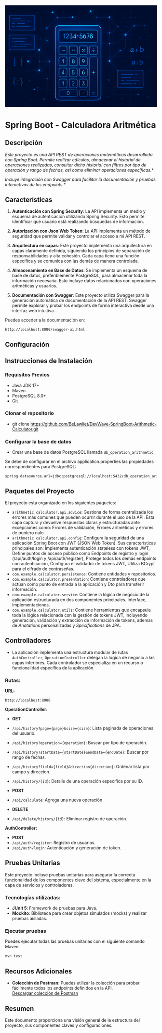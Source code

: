 ![Descripción alternativa](src/main/resources/static/calculator-image.png)

# Spring Boot - Calculadora Aritmética

## Descripción
*Este proyecto es una API REST de operaciones matemáticas desarrollada con Spring Boot. Permite realizar cálculos, almacenar el historial de operaciones realizadas, consultar dicho historial con filtros por tipo de operación y rango de fechas, así como eliminar operaciones específicas.**

*Incluye integración con Swagger para facilitar la documentación y pruebas interactivas de los endpoints.**

## Características

1. **Autenticación con Spring Security**: La API implementa un medio y esquema de autenticación utilizando Spring Security. Esto permite identificar qué usuario está realizando búsquedas de información.

2. **Autorización con Json Web Token**: La API implementa un método de seguridad que permite validar y controlar el acceso a mi API REST.

3. **Arquitectura en capas**: Este proyecto implementa una arquitectura en capas claramente definida, siguiendo los principios de separación de responsabilidades y alta cohesión. Cada capa tiene una función específica y se comunica con las demás de manera controlada.

4. **Almacenamiento en Base de Datos**: Se implementa un esquema de base de datos, preferiblemente PostgreSQL, para almacenar toda la información necesaria. Esto incluye datos relacionados con operaciones aritméticas y usuarios.

5. **Documentación con Swagger**: Este proyecto utiliza Swagger para la generación automática de documentación de la API REST. Swagger permite explorar y probar los endpoints de forma interactiva desde una interfaz web intuitiva.

Puedes acceder a la documentación en:
```properties
http://localhost:8080/swagger-ui.html
```

## Configuración
## Instrucciones de Instalación

### Requisitos Previos

- Java JDK 17+
- Maven
- PostgreSQL 8.0+
- Git

### Clonar el repositorio
- git clone https://github.com/BeLawliet/DevWave-SpringBoot-Arithmetic-Calculator.git

### Configurar la base de datos
- Crear una base de datos PostgreSQL llamada `db_operation_arithmetic`

Se debe de configurar en el archivo application.properties las propiedades correspondientes para PostgreSQL:
```properties
spring.datasource.url=jdbc:postgresql://localhost:5432/db_operation_arithmetic
```

## Paquetes del Proyecto
El proyecto está organizado en los siguientes paquetes:

- `arithmetic.calculator.api.advice`: Gestiona de forma centralizada los errores más comunes que pueden ocurrir durante el uso de la API. Esta capa captura y devuelve respuestas claras y estructuradas ante excepciones como: Errores de validación, Errores aritméticos y errores de puntero nulo.
- `arithmetic.calculator.api.config`: Configura la seguridad de una aplicación Spring Boot con JWT (JSON Web Token). Sus características principales son: Implementa autenticación stateless con tokens JWT, Define puntos de acceso público como Endpoints de registro y login (/api/auth/login y /api/auth/register), Protege todos los demás endpoints con autenticación, Configura el validador de tokens JWT, Utiliza BCrypt para el cifrado de contraseñas.
- `com.example.calculator.persistence`: Contiene entidades y repositorios.
- `com.example.calculator.presentation`: Contiene controladores que actúan como punto de entrada a la aplicación y Dto para transferir información.
- `com.example.calculator.service`: Contiene la lógica de negocio de la aplicación estructurada en dos componentes principales. Interface, Implementaciones.
- `com.example.calculator.utils`: Contiene herramientas que encapsula toda la lógica relacionada con la gestión de tokens JWT, incluyendo generación, validación y extracción de información de tokens, ademas de *Anotations* personalizadas y *Specifications* de JPA.

## Controlladores

- La aplicación implementa una estructura modular de rutas `AuthController`, `OperationController` delegan la lógica de negocio a las capas inferiores. Cada controlador se especializa en un recurso o funcionalidad específica de la aplicación.

### Rutas:

**URL:**
```properties
http://localhost:8080
```
**OperationController:**

- **GET**
- `/api/history?page={page}&size={size}`: Lista paginada de operaciones del usuario.
- `/api/history?operation={operation}`: Buscar por tipo de operación.
- `/api/history?startDate={startDate}&endDate={endDate}`: Buscar por rango de fechas.
- `/api/history?field={field}&direction{direction}`: Ordenar lista por campo y direccion.
- `/api/history/{id}`: Detalle de una operación específica por su ID.


- **POST**
- `/api/calculate`: Agrega una nueva operación.


- **DELETE**
- `/api/delete/history/{id}`: Eliminar registro de operación.

**AuthController:**

- **POST**
- `/api/auth/register`: Registro de usuarios.
- `/api/auth/login`: Autenticación y generación de token.

## Pruebas Unitarias

Este proyecto incluye pruebas unitarias para asegurar la correcta funcionalidad de los componentes clave del sistema, especialmente en la capa de servicios y controladores.

### Tecnologías utilizadas:
- **JUnit 5**: Framework de pruebas para Java.
- **Mockito**: Biblioteca para crear objetos simulados (mocks) y realizar pruebas aisladas.

### Ejecutar pruebas

Puedes ejecutar todas las pruebas unitarias con el siguiente comando Maven:

```bash
mvn test
```

## Recursos Adicionales

- **Colección de Postman**: Puedes utilizar la colección para probar fácilmente todos los endpoints definidos en la API.  
  [Descargar colección de Postman](src/main/resources/static/ArithmeticCalculator-RestAPI.postman_collection.json)

## Resumen
Este documento proporciona una visión general de la estructura del proyecto, sus componentes claves y configuraciones.
